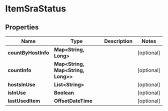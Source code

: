 

# ItemSraStatus


## Properties

Name | Type | Description | Notes
------------ | ------------- | ------------- | -------------
**countByHostInfo** | **Map&lt;String, Long&gt;** |  |  [optional]
**countInfo** | **Map&lt;String, Map&lt;String, Long&gt;&gt;** |  |  [optional]
**hostsInUse** | **List&lt;String&gt;** |  |  [optional]
**isInUse** | **Boolean** |  |  [optional]
**lastUsedItem** | **OffsetDateTime** |  |  [optional]



